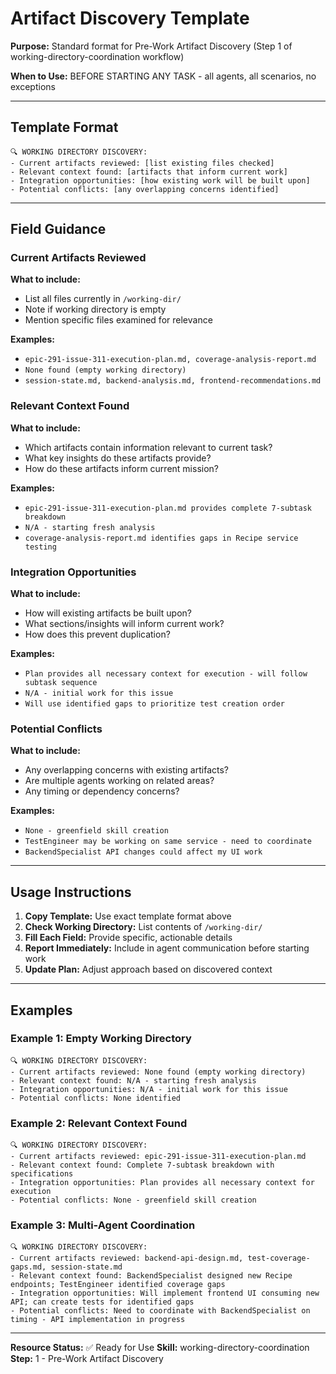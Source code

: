 # Artifact Discovery Template

**Purpose:** Standard format for Pre-Work Artifact Discovery (Step 1 of working-directory-coordination workflow)

**When to Use:** BEFORE STARTING ANY TASK - all agents, all scenarios, no exceptions

---

## Template Format

```
🔍 WORKING DIRECTORY DISCOVERY:
- Current artifacts reviewed: [list existing files checked]
- Relevant context found: [artifacts that inform current work]
- Integration opportunities: [how existing work will be built upon]
- Potential conflicts: [any overlapping concerns identified]
```

---

## Field Guidance

### Current Artifacts Reviewed
**What to include:**
- List all files currently in `/working-dir/`
- Note if working directory is empty
- Mention specific files examined for relevance

**Examples:**
- `epic-291-issue-311-execution-plan.md, coverage-analysis-report.md`
- `None found (empty working directory)`
- `session-state.md, backend-analysis.md, frontend-recommendations.md`

### Relevant Context Found
**What to include:**
- Which artifacts contain information relevant to current task?
- What key insights do these artifacts provide?
- How do these artifacts inform current mission?

**Examples:**
- `epic-291-issue-311-execution-plan.md provides complete 7-subtask breakdown`
- `N/A - starting fresh analysis`
- `coverage-analysis-report.md identifies gaps in Recipe service testing`

### Integration Opportunities
**What to include:**
- How will existing artifacts be built upon?
- What sections/insights will inform current work?
- How does this prevent duplication?

**Examples:**
- `Plan provides all necessary context for execution - will follow subtask sequence`
- `N/A - initial work for this issue`
- `Will use identified gaps to prioritize test creation order`

### Potential Conflicts
**What to include:**
- Any overlapping concerns with existing artifacts?
- Are multiple agents working on related areas?
- Any timing or dependency concerns?

**Examples:**
- `None - greenfield skill creation`
- `TestEngineer may be working on same service - need to coordinate`
- `BackendSpecialist API changes could affect my UI work`

---

## Usage Instructions

1. **Copy Template:** Use exact template format above
2. **Check Working Directory:** List contents of `/working-dir/`
3. **Fill Each Field:** Provide specific, actionable details
4. **Report Immediately:** Include in agent communication before starting work
5. **Update Plan:** Adjust approach based on discovered context

---

## Examples

### Example 1: Empty Working Directory
```
🔍 WORKING DIRECTORY DISCOVERY:
- Current artifacts reviewed: None found (empty working directory)
- Relevant context found: N/A - starting fresh analysis
- Integration opportunities: N/A - initial work for this issue
- Potential conflicts: None identified
```

### Example 2: Relevant Context Found
```
🔍 WORKING DIRECTORY DISCOVERY:
- Current artifacts reviewed: epic-291-issue-311-execution-plan.md
- Relevant context found: Complete 7-subtask breakdown with specifications
- Integration opportunities: Plan provides all necessary context for execution
- Potential conflicts: None - greenfield skill creation
```

### Example 3: Multi-Agent Coordination
```
🔍 WORKING DIRECTORY DISCOVERY:
- Current artifacts reviewed: backend-api-design.md, test-coverage-gaps.md, session-state.md
- Relevant context found: BackendSpecialist designed new Recipe endpoints; TestEngineer identified coverage gaps
- Integration opportunities: Will implement frontend UI consuming new API; can create tests for identified gaps
- Potential conflicts: Need to coordinate with BackendSpecialist on timing - API implementation in progress
```

---

**Resource Status:** ✅ Ready for Use
**Skill:** working-directory-coordination
**Step:** 1 - Pre-Work Artifact Discovery
